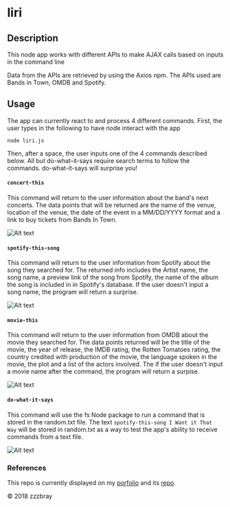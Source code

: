 # liri


## Description
This node app works with different APIs to make AJAX calls based on inputs in the command line

Data from the APIs are retrieved by using the Axios npm. The APIs used are Bands in Town, OMDB and Spotify.

## Usage

The app can currently react to and process 4 different commands. First, the user types in the following to have node interact with the app

```node liri.js```

Then, after a space, the user inputs one of the 4 commands described below. All but do-what-it-says require search terms to follow the commands. do-what-it-says will surprise you!

#### `concert-this`
This command will return to the user information about the band's next concerts. The data points that will be returned are the name of the venue, location of the venue, the date of the event in a MM/DD/YYYY format and a link to buy tickets from Bands In Town.

![Alt text](assets/gifs/concert-this.gif?raw=true "Concert Gif")

#### `spotify-this-song`
This command will return to the user information from Spotify about the song they searched for. The returned info includes the Artist name, the song name, a preview link of the song from Spotify, the name of the album the song is included in in Spotify's database. If the user doesn't input a song name, the program will return a surprise.

![Alt text](assets/gifs/spotify-this-song.gif?raw=true "Spofity Gif")



#### `movie-this`
This command will return to the user information from OMDB about the movie they searched for. The data points returned will be the title of the movie, the year of release, the IMDB rating, the Rotten Tomatoes rating, the country credited with production of the movie, the language spoken in the movie, the plot and a list of the actors involved. The if the user doesn't input a movie name after the command, the program will return a surpise.

![Alt text](assets/gifs/movie-this.gif?raw=true "Movie Gif")



#### `do-what-it-says`
This command will use the fs Node package to run a command that is stored in the random.txt file. The text `spotify-this-song I Want it That Way` will be stored in random.txt as a way to test the app's ability to receive commands from a text file.

![Alt text](assets/gifs/do-what-it-says.gif?raw=true "Do What It Says Gif")



### References
This repo is currently displayed on my [porfolio](https://zzzbray.github.io/portfolio/portfolio.html) and its [repo](https://github.com/zzzbray/portfolio).

&copy; 2018 zzzbray
